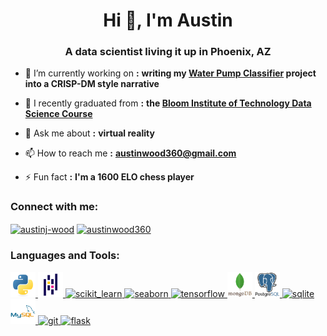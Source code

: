 <h1 align="center">Hi 👋, I'm Austin</h1>
<h3 align="center">A data scientist living it up in Phoenix, AZ</h3>

- 🔭 I’m currently working on **:** **writing my <a href="https://github.com/zdravoj/water-pump-classifier">Water Pump Classifier</a> project into a CRISP-DM style narrative**

- 🌱 I recently graduated from **:** **the <a href="https://www.bloomtech.com/courses/data-science">Bloom Institute of Technology Data Science Course</a>**

- 💬 Ask me about **:** **virtual reality**

- 📫 How to reach me **:** **austinwood360@gmail.com**

- ⚡ Fun fact **:** **I'm a 1600 ELO chess player**

<h3 align="left">Connect with me:</h3>
<p align="left">
<a href="https://linkedin.com/in/austinj-wood" target="blank"><img align="center" src="https://raw.githubusercontent.com/rahuldkjain/github-profile-readme-generator/master/src/images/icons/Social/linked-in-alt.svg" alt="austinj-wood" height="30" width="40" /></a>
<a href="https://kaggle.com/austinwood360" target="blank"><img align="center" src="https://raw.githubusercontent.com/rahuldkjain/github-profile-readme-generator/master/src/images/icons/Social/kaggle.svg" alt="austinwood360" height="30" width="40" /></a>
</p>

<h3 align="left">Languages and Tools:</h3>
<p align="left"> <a href="https://www.python.org" target="_blank" rel="noreferrer"> <img src="https://raw.githubusercontent.com/devicons/devicon/master/icons/python/python-original.svg" alt="python" width="40" height="40"/> </a> <a href="https://pandas.pydata.org/" target="_blank" rel="noreferrer"> <img src="https://raw.githubusercontent.com/devicons/devicon/2ae2a900d2f041da66e950e4d48052658d850630/icons/pandas/pandas-original.svg" alt="pandas" width="40" height="40"/> </a> <a href="https://scikit-learn.org/" target="_blank" rel="noreferrer"> <img src="https://upload.wikimedia.org/wikipedia/commons/0/05/Scikit_learn_logo_small.svg" alt="scikit_learn" width="40" height="40"/> </a> <a href="https://seaborn.pydata.org/" target="_blank" rel="noreferrer"> <img src="https://seaborn.pydata.org/_images/logo-mark-lightbg.svg" alt="seaborn" width="40" height="40"/> </a> <a href="https://www.tensorflow.org" target="_blank" rel="noreferrer"> <img src="https://www.vectorlogo.zone/logos/tensorflow/tensorflow-icon.svg" alt="tensorflow" width="40" height="40"/> </a> <a href="https://www.mongodb.com/" target="_blank" rel="noreferrer"> <img src="https://raw.githubusercontent.com/devicons/devicon/master/icons/mongodb/mongodb-original-wordmark.svg" alt="mongodb" width="40" height="40"/> </a> <a href="https://www.postgresql.org" target="_blank" rel="noreferrer"> <img src="https://raw.githubusercontent.com/devicons/devicon/master/icons/postgresql/postgresql-original-wordmark.svg" alt="postgresql" width="40" height="40"/> </a> <a href="https://www.sqlite.org/" target="_blank" rel="noreferrer"> <img src="https://www.vectorlogo.zone/logos/sqlite/sqlite-icon.svg" alt="sqlite" width="40" height="40"/> </a> <a href="https://www.mysql.com/" target="_blank" rel="noreferrer"> <img src="https://raw.githubusercontent.com/devicons/devicon/master/icons/mysql/mysql-original-wordmark.svg" alt="mysql" width="40" height="40"/> </a> <a href="https://git-scm.com/" target="_blank" rel="noreferrer"> <img src="https://www.vectorlogo.zone/logos/git-scm/git-scm-icon.svg" alt="git" width="40" height="40"/> </a> <a href="https://flask.palletsprojects.com/" target="_blank" rel="noreferrer"> <img src="https://e7.pngegg.com/pngimages/509/951/png-clipart-flask-by-example-web-framework-python-bottle-bottle-text-logo-thumbnail.png" alt="flask" width="28" height="40"/> </a> </p>

